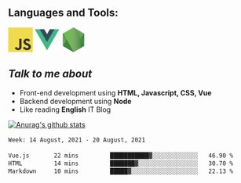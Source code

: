 ## **Languages and Tools:**      
<code><img height="50" src="https://raw.githubusercontent.com/github/explore/80688e429a7d4ef2fca1e82350fe8e3517d3494d/topics/javascript/javascript.png"></code>
<code><img height="50"  src="https://raw.githubusercontent.com/github/explore/80688e429a7d4ef2fca1e82350fe8e3517d3494d/topics/vue/vue.png"></code>
<code><img height="50"  src="https://raw.githubusercontent.com/github/explore/80688e429a7d4ef2fca1e82350fe8e3517d3494d/topics/nodejs/nodejs.png"></code>

## *Talk to me about*
- Front-end development using **HTML, Javascript, CSS, Vue**
- Backend development using **Node**
- Like reading **English** IT Blog    

[![Anurag's github stats](https://github-readme-stats.vercel.app/api?username=qdi5)](https://github.com/anuraghazra/github-readme-stats)    

<!--START_SECTION:waka-->
```text
Week: 14 August, 2021 - 20 August, 2021

Vue.js       22 mins         ███████████▓░░░░░░░░░░░░░   46.90 % 
HTML         14 mins         ███████▓░░░░░░░░░░░░░░░░░   30.70 % 
Markdown     10 mins         █████▓░░░░░░░░░░░░░░░░░░░   22.13 % 
```
<!--END_SECTION:waka-->

